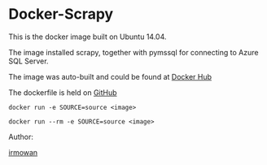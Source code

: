 # Docker-Scrapy

This is the docker image built on Ubuntu 14.04.

The image installed scrapy, together with pymssql for connecting to Azure SQL Server.

The image was auto-built and could be found at [Docker Hub](https://hub.docker.com/r/irmowan/docker-scrapy)

The dockerfile is held on [GitHub](https://github.com/irmowan/docker-scrapy)

`docker run -e SOURCE=source <image>`

`docker run --rm -e SOURCE=source <image>`

Author:

[irmowan](https://github.com/irmowan)

